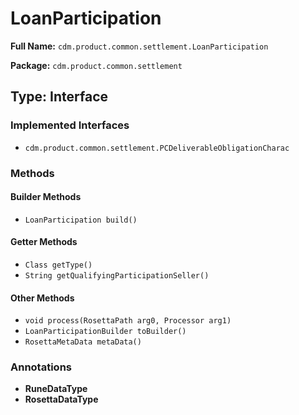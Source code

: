 # LoanParticipation

**Full Name:** `cdm.product.common.settlement.LoanParticipation`

**Package:** `cdm.product.common.settlement`

## Type: Interface

### Implemented Interfaces

- `cdm.product.common.settlement.PCDeliverableObligationCharac`

### Methods

#### Builder Methods

- `LoanParticipation build()`

#### Getter Methods

- `Class getType()`
- `String getQualifyingParticipationSeller()`

#### Other Methods

- `void process(RosettaPath arg0, Processor arg1)`
- `LoanParticipationBuilder toBuilder()`
- `RosettaMetaData metaData()`

### Annotations

- **RuneDataType**
- **RosettaDataType**

